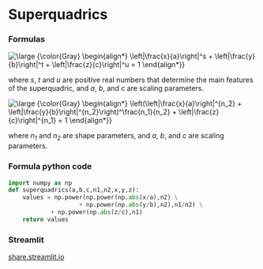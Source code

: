 # Superquadrics

### Formulas
<!-- $$
\left|\frac{x}{a}\right|^s + \left|\frac{y}{b}\right|^t + \left|\frac{z}{c}\right|^u = 1
$$ -->
<img src="https://latex.codecogs.com/gif.latex?\large&space;{\color{Gray}&space;\begin{align*}&space;\left|\frac{x}{a}\right|^s&space;&plus;&space;\left|\frac{y}{b}\right|^t&space;&plus;&space;\left|\frac{z}{c}\right|^u&space;=&space;1&space;\end{align*}}" title="\large {\color{Gray} \begin{align*} \left|\frac{x}{a}\right|^s + \left|\frac{y}{b}\right|^t + \left|\frac{z}{c}\right|^u = 1 \end{align*}}" />

where *s*, *t* and *u* are positive real numbers that determine the main features of the superquadric, and *a*, *b*, and *c* are scaling parameters.



<img src="https://latex.codecogs.com/gif.latex?\large&space;{\color{Gray}&space;\begin{align*}&space;\left(\left|\frac{x}{a}\right|^{n_2}&space;&plus;&space;\left|\frac{y}{b}\right|^{n_2}\right)^\frac{n_1}{n_2}&space;&plus;&space;\left|\frac{z}{c}\right|^{n_1}&space;=&space;1&space;\end{align*}}" title="\large {\color{Gray} \begin{align*} \left(\left|\frac{x}{a}\right|^{n_2} + \left|\frac{y}{b}\right|^{n_2}\right)^\frac{n_1}{n_2} + \left|\frac{z}{c}\right|^{n_1} = 1 \end{align*}}" /> 

where *n<sub>1</sub>* and *n<sub>2</sub>* are shape parameters, and *a*, *b*, and *c* are scaling parameters.

### Formula python code
```python
import numpy as np
def superquadrics(a,b,c,n1,n2,x,y,z):
    values = np.power(np.power(np.abs(x/a),n2) \
                    + np.power(np.abs(y/b),n2),n1/n2) \
            + np.power(np.abs(z/c),n1)
    return values
```

### Streamlit
[share.streamlit.io](https://share.streamlit.io/ken2s/superquadrics/main/st_superquadrics.py)

